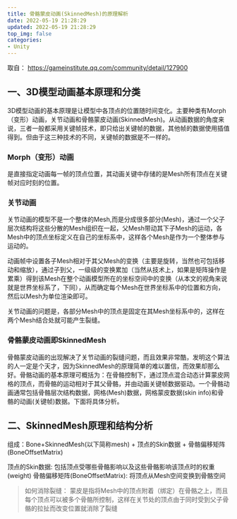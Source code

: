 ```yaml
---
title: 骨骼蒙皮动画(SkinnedMesh)的原理解析
date: 2022-05-19 21:28:29
updated: 2022-05-19 21:28:29
top_img: false
categories:
- Unity
---
```


取自： https://gameinstitute.qq.com/community/detail/127900

## 一、3D模型动画基本原理和分类
3D模型动画的基本原理是让模型中各顶点的位置随时间变化。主要种类有Morph（变形）动画，关节动画和骨骼蒙皮动画(SkinnedMesh)。从动画数据的角度来说，三者一般都采用关键帧技术，即只给出关键帧的数据，其他帧的数据使用插值得到。但由于这三种技术的不同，关键帧的数据是不一样的。

### Morph（变形）动画
是直接指定动画每一帧的顶点位置，其动画关键中存储的是Mesh所有顶点在关键帧对应时刻的位置。

### 关节动画
关节动画的模型不是一个整体的Mesh,而是分成很多部分(Mesh)，通过一个父子层次结构将这些分散的Mesh组织在一起，父Mesh带动其下子Mesh的运动，各Mesh中的顶点坐标定义在自己的坐标系中，这样各个Mesh是作为一个整体参与运动的。

动画帧中设置各子Mesh相对于其父Mesh的变换（主要是旋转，当然也可包括移动和缩放），通过子到父，一级级的变换累加（当然从技术上，如果是矩阵操作是累乘）得到该Mesh在整个动画模型所在的坐标空间中的变换（从本文的视角来说就是世界坐标系了，下同），从而确定每个Mesh在世界坐标系中的位置和方向，然后以Mesh为单位渲染即可。

关节动画的问题是，各部分Mesh中的顶点是固定在其Mesh坐标系中的，这样在两个Mesh结合处就可能产生裂缝。

### 骨骼蒙皮动画即SkinnedMesh
骨骼蒙皮动画的出现解决了关节动画的裂缝问题，而且效果非常酷，发明这个算法的人一定是个天才，因为SkinnedMesh的原理简单的难以置信，而效果却那么好。骨骼动画的基本原理可概括为：在骨骼控制下，通过顶点混合动态计算蒙皮网格的顶点，而骨骼的运动相对于其父骨骼，并由动画关键帧数据驱动。一个骨骼动画通常包括骨骼层次结构数据，网格(Mesh)数据，网格蒙皮数据(skin info)和骨骼的动画(关键帧)数据。下面将具体分析。

## 二、SkinnedMesh原理和结构分析

组成：Bone+SkinnedMesh(以下简称mesh)   + 顶点的Skin数据 + 骨骼偏移矩阵(BoneOffsetMatrix)


顶点的Skin数据: 包括顶点受哪些骨骼影响以及这些骨骼影响该顶点时的权重(weight)
骨骼偏移矩阵(BoneOffsetMatrix): 将顶点从Mesh空间变换到骨骼空间
> 如何消除裂缝： 蒙皮是指将Mesh中的顶点附着（绑定）在骨骼之上，而且每个顶点可以被多个骨骼所控制，这样在关节处的顶点由于同时受到父子骨骼的拉扯而改变位置就消除了裂缝


